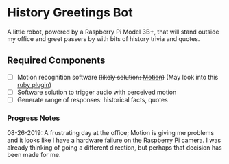 # History Greetings Bot

A little robot, powered by a Raspberry Pi Model 3B+, that will stand outside my office and greet passers by with bits of history trivia and quotes.

## Required Components

- [ ] Motion recognition software ~~(likely solution: [Motion](https://github.com/Motion-Project))~~ (May look into this [ruby plugin](https://github.com/jrobertson/humble_rpi-plugin-pir/))
- [ ] Software solution to trigger audio with perceived motion
- [ ] Generate range of responses: historical facts, quotes

### Progress Notes

08-26-2019: A frustrating day at the office; Motion is giving me problems and it looks like I have a hardware failure on the Raspberry Pi camera. I was already thinking of going a different direction, but perhaps that decision has been made for me.
